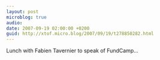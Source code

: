 ```yaml
---
layout: post
microblog: true
audio: 
date: 2007-09-19 02:00:00 +0200
guid: http://xtof.micro.blog/2007/09/19/t278850282.html
---
```

Lunch with Fabien Tavernier to speak of FundCamp...
